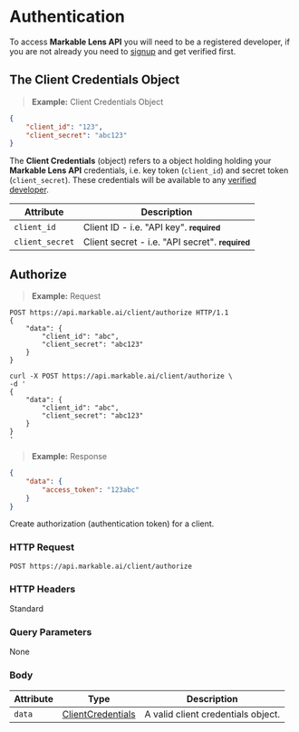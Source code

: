 
# Authentication

To access **Markable Lens API** you will need to be a registered developer, if you are not already you need to [signup](https://markable.ai/signup) and get verified first.


## The Client Credentials Object

> **Example:** Client Credentials Object

```json
{
	"client_id": "123",
	"client_secret": "abc123"
}
```

The **Client Credentials** (object) refers to a object holding holding your **Markable Lens API** credentials, i.e. key token (`client_id`) and secret token (`client_secret`). These credentials will be available to any [verified developer](#authentication).

Attribute       	| Description
----------      	| ----------
`client_id`     	| Client ID - i.e. "API key". **<small>required</small>**
`client_secret`     | Client secret - i.e. "API secret". **<small>required</small>**


## Authorize

> **Example:** Request

```http
POST https://api.markable.ai/client/authorize HTTP/1.1
{
	"data": {
		"client_id": "abc",
        "client_secret": "abc123"
	}
}
```

```shell
curl -X POST https://api.markable.ai/client/authorize \
-d '
{
	"data": {
		"client_id": "abc",
		"client_secret": "abc123"
	}
}
'
```

> **Example:** Response

```json
{
    "data": {
    	"access_token": "123abc"
    }
}
```

Create authorization (authentication token) for a client.


### HTTP Request

`POST https://api.markable.ai/client/authorize`


### HTTP Headers

Standard


### Query Parameters

None


### Body

Attribute       | Type                  									| Description
-------         | ----------            									| -------
`data`          | [ClientCredentials](#the-client-authorization-object)   	| A valid client credentials object.




